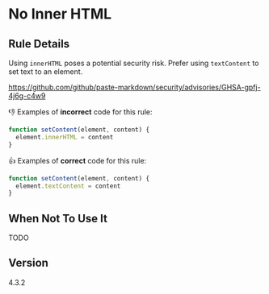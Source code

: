 # No Inner HTML

## Rule Details

Using `innerHTML` poses a potential security risk. Prefer using `textContent` to set text to an element.

https://github.com/github/paste-markdown/security/advisories/GHSA-gpfj-4j6g-c4w9

👎 Examples of **incorrect** code for this rule:

```js
function setContent(element, content) {
  element.innerHTML = content
}
```

👍 Examples of **correct** code for this rule:

```js
function setContent(element, content) {
  element.textContent = content
}
```

## When Not To Use It

TODO

## Version

4.3.2
